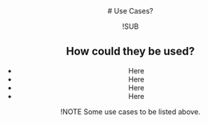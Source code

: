 <!-- .slide: data-background="#FB8033" -->
<center>
# Use Cases?

!SUB
## How could they be used?

- Here
- Here
- Here
- Here

!NOTE
Some use cases to be listed above.
